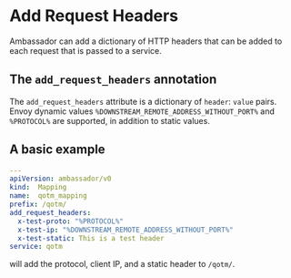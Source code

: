 # Add Request Headers

Ambassador can add a dictionary of HTTP headers that can be added to each request that is passed to a service.

## The `add_request_headers` annotation

The `add_request_headers` attribute is a dictionary of `header`: `value` pairs. Envoy dynamic values `%DOWNSTREAM_REMOTE_ADDRESS_WITHOUT_PORT%` and `%PROTOCOL%` are supported, in addition to static values.

## A basic example

```yaml
---
apiVersion: ambassador/v0
kind:  Mapping
name:  qotm_mapping
prefix: /qotm/
add_request_headers:
  x-test-proto: "%PROTOCOL%"
  x-test-ip: "%DOWNSTREAM_REMOTE_ADDRESS_WITHOUT_PORT%"
  x-test-static: This is a test header
service: qotm
```

will add the protocol, client IP, and a static header to `/qotm/`.
